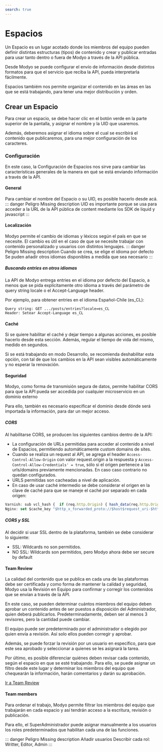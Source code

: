 ```yaml
---
search: true
---
```


# Espacios

Un Espacio es un lugar acotado donde los miembros del equipo pueden definir distintas estructuras (tipos) de contenido y crear y publicar entradas para usar tanto dentro o fuera de Modyo a través de la API pública.

Desde Modyo se puede configurar el envío de información desde distintos formatos para que el servicio que reciba la API, pueda interpretarla fácilmente.

Espacios tambiém nos permite organizar el contenido en las áreas en las que se está trabajando, para tener una mejor distribución y orden.

## Crear un Espacio

Para crear un espacio, se debe hacer clic en el botón verde en la parte superior de la pantalla, y asignar el nombre y la UID que usaremos.

Además, deberemos asignar el idioma sobre el cual se escribirá el contenido que publicaremos, para una mejor configuración de los caracteres.

### Configuración

En este caso, la Configuración de Espacios nos sirve para cambiar las características generales de la manera en qué se está enviando información a través de la API.

#### General

Para cambiar el nombre del Espacio o su UID, es posible hacerlo desde acá.
::: danger Peligro
Missing description
UID es importante porque se usa para acceder a la URL de la API pública de content mediante los SDK de liquid y javascript
:::

#### Localización

Modyo permite el cambio de idiomas y léxicos según el país en que se necesite. El cambio es útil en el caso de que se necesite trabajar con contenido personalizado y usuarios con distintos lenguajes.
::: danger Peligro
Missing description
Cuando se crea, se elige el idioma por defecto
Se puden añadir otros idiomas disponibles a medida que sea necesario
:::

##### Buscando entries en otros idiomas

La API de Modyo entrega entries en el idioma por defecto del Espacio, a menos que se pida explícitamente otro idioma a través del parámetro de query string locale o el Accept-Language header.

Por ejemplo, para obtener entries en el idioma Español-Chile (es_CL):

```plain
Query string: GET .../posts/entries?locale=es_CL
Header: Setear Accept-Language es_CL
```

#### Caché

Si se quiere habilitar el caché y dejar tiempo a algunas acciones, es posible hacerlo desde esta sección. Además, regular el tiempo de vida del mismo, medido en segundos.

Si se está trabajando en modo Desarrollo, se recomienda deshabilitar esta opción, con tal de que los cambios en la API sean visibles automáticamente y no esperar la renovación.

#### Seguridad

Modyo, como forma de transmisión segura de datos, permite habilitar CORS para que la API pueda ser accedida por cualquier microservicio en un dominio externo

Para ello, también es necesario especificar el dominio desde dónde será importada la información, para dar un mejor acceso.

##### CORS

Al habilitarse CORS, se producen los siguientes cambios dentro de la API:

- La configuración de URLs permitidas para acceder al contenido a nivel de Espacios, permitiendo automáticamente custom domains de sites.
- Cuando se realiza un request al API, se agrega el header ```Access-Control-Allow-Origin``` con valor request.origin a la respuesta y    ```Access-Control-Allow-Credentials' = true```, sólo si el origen pertenece a las urls/domains previamente mencionadas. En caso caso contrario no quedan configurados.
- URLS permitidas son cacheadas a nivel de aplicación.
- En caso de usar caché intermedio se debe considerar el origen en la clave de caché para que se maneje el caché por separado en cada origen:

```javascript
Varnish: sub vcl_hash {  if (req.http.Origin) { hash_data(req.http.Origin);  } }
Nginx: set $cache_key "$http_x_forwarded_proto://$host$request_uri-$http_accept-$http_x_requested_with";
```

##### CORS y SSL

Al decidir si usar SSL dentro de la plataforma, también se debe considerar lo siguiente:

- SSL: Wildcards no son permitidos.
- NO SSL: Wildcards son permitidos, pero Modyo ahora debe ser secure by default

#### Team Review

La calidad del contenido que se publica en cada una de las plataformas debe ser certificada y como forma de mantener la calidad y seguridad, Modyo usa la Revisión en Equipo para confirmar y corregir los contenidos que se envían a través de la API.

En este caso, se pueden determinar cuántos miembros del equipo deben aprobar un contenido antes de ser puestos a disposición del Administrador, quien deberá publicarlos. Predeterminadamente, deben ser al menos 3 revisores, pero la cantidad puede cambiar.

El equipo puede ser predeterminado por el administrador o elegido por quien envía a revisión. Así solo ellos pueden corregir y aprobar.

Además, se puede forzar la revisión por un usuario en específico, para que este sea aprobado y seleccionar a quienes se les asignará la tarea.

Por último, es posible diferenciar quiénes deben revisar cada contenido, según el espacio en que se esté trabajando. Para ello, se puede asignar un filtro desde este lugar y determinar los miembros del equipo que chequearán la información, harán comentarios y darán su aprobación.

[Ir a Team Review](https://docs.modyo.com/guides/advance-topics/team-review.html)

#### Team members

Para ordenar el trabajo, Modyo permite filtrar los miembros del equipo que trabajarán en cada espacio y así tendrán acceso a la escritura, revisión o publicación.

Para ello, el SuperAdministrador puede asignar manualmente a los usuarios los roles predeterminados que habilitan cada una de las funciones.

::: danger Peligro
Missing description
Añadir usuarios
Describir cada rol: Writter, Editor, Admin
:::
